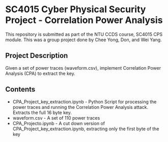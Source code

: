 # SC4015 Cyber Physical Security Project - Correlation Power Analysis
This repository is submitted as part of the NTU CCDS course, SC4015 CPS module. This was a group project done by Chee Yong, Don, and Wei Yang.

## Project Description
Given a set of power traces (waveform.csv), implement Correlation Power Analysis (CPA) to extract the key. 

## Contents
- CPA_Project_key_extraction.ipynb - Python Script for processing the power traces and running the Correlation Power Analysis attack. Extracts the full 16 byte key. 
- waveform.csv - A set of 110 power traces
- CPA_Projecto.ipynb - A cut down version of CPA_Project_key_extraction.ipynb, extracting only the first byte of the key

  
